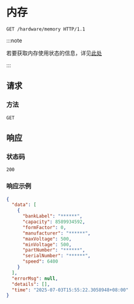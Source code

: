 # 内存

```http
GET /hardware/memory HTTP/1.1
```

:::note

若要获取内存使用状态的信息，详见[此处](./memory_status)

:::

## 请求

### 方法

`GET`

## 响应

### 状态码

`200`

### 响应示例

```json
{
  "data": [
    {
      "bankLabel": "******",
      "capacity": 8589934592,
      "formFactor": 0,
      "manufacturer": "******",
      "maxVoltage": 500,
      "minVoltage": 500,
      "partNumber": "******",
      "serialNumber": "******",
      "speed": 6400
    }
  ],
  "errorMsg": null,
  "details": [],
  "time": "2025-07-03T15:55:22.3058948+08:00"
}
```
